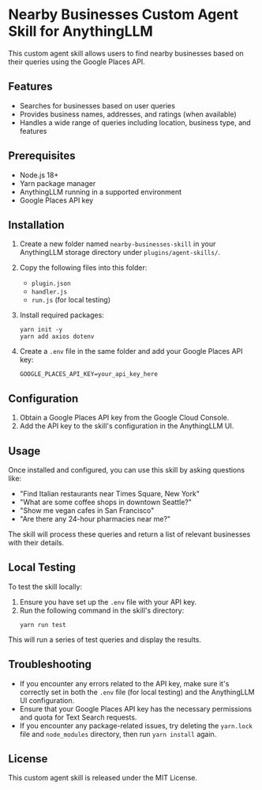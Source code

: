 # Nearby Businesses Custom Agent Skill for AnythingLLM

This custom agent skill allows users to find nearby businesses based on their queries using the Google Places API.

## Features

- Searches for businesses based on user queries
- Provides business names, addresses, and ratings (when available)
- Handles a wide range of queries including location, business type, and features

## Prerequisites

- Node.js 18+
- Yarn package manager
- AnythingLLM running in a supported environment
- Google Places API key

## Installation

1. Create a new folder named `nearby-businesses-skill` in your AnythingLLM storage directory under `plugins/agent-skills/`.

2. Copy the following files into this folder:
   - `plugin.json`
   - `handler.js`
   - `run.js` (for local testing)

3. Install required packages:
   ```
   yarn init -y
   yarn add axios dotenv
   ```

4. Create a `.env` file in the same folder and add your Google Places API key:
   ```
   GOOGLE_PLACES_API_KEY=your_api_key_here
   ```

## Configuration

1. Obtain a Google Places API key from the Google Cloud Console.
2. Add the API key to the skill's configuration in the AnythingLLM UI.

## Usage

Once installed and configured, you can use this skill by asking questions like:

- "Find Italian restaurants near Times Square, New York"
- "What are some coffee shops in downtown Seattle?"
- "Show me vegan cafes in San Francisco"
- "Are there any 24-hour pharmacies near me?"

The skill will process these queries and return a list of relevant businesses with their details.

## Local Testing

To test the skill locally:

1. Ensure you have set up the `.env` file with your API key.
2. Run the following command in the skill's directory:
   ```
   yarn run test
   ```

This will run a series of test queries and display the results.

## Troubleshooting

- If you encounter any errors related to the API key, make sure it's correctly set in both the `.env` file (for local testing) and the AnythingLLM UI configuration.
- Ensure that your Google Places API key has the necessary permissions and quota for Text Search requests.
- If you encounter any package-related issues, try deleting the `yarn.lock` file and `node_modules` directory, then run `yarn install` again.

## License

This custom agent skill is released under the MIT License.